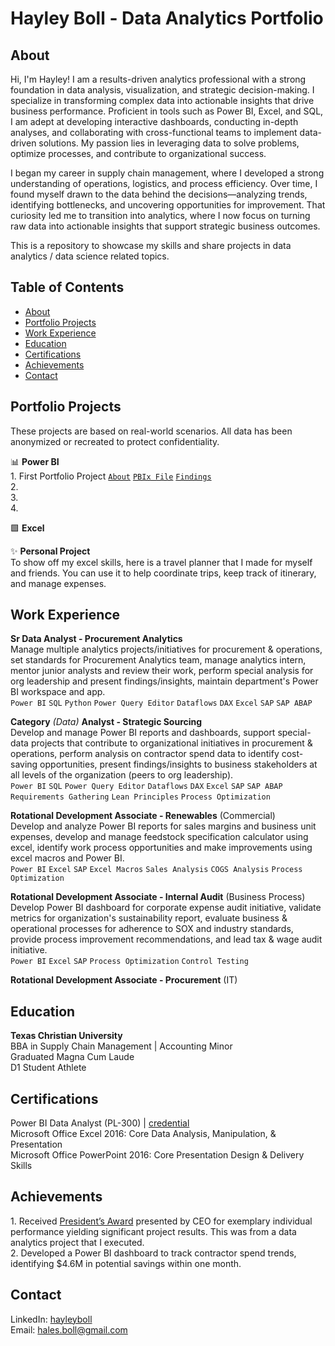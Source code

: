 # Hayley Boll - Data Analytics Portfolio
## About
Hi, I'm Hayley! I am a results-driven analytics professional with a strong foundation in data analysis, visualization, and strategic decision-making. I specialize in transforming complex data into actionable insights that drive business performance. Proficient in tools such as Power BI, Excel, and SQL, I am adept at developing interactive dashboards, conducting in-depth analyses, and collaborating with cross-functional teams to implement data-driven solutions. My passion lies in leveraging data to solve problems, optimize processes, and contribute to organizational success.

​I began my career in supply chain management, where I developed a strong understanding of operations, logistics, and process efficiency. Over time, I found myself drawn to the data behind the decisions—analyzing trends, identifying bottlenecks, and uncovering opportunities for improvement. That curiosity led me to transition into analytics, where I now focus on turning raw data into actionable insights that support strategic business outcomes.

This is a repository to showcase my skills and share projects in data analytics / data science related topics.

## Table of Contents
  - [About](https://github.com/hayley-boll/Portfolio/blob/main/README.md#about)
  - [Portfolio Projects](https://github.com/hayley-boll/Portfolio/blob/main/README.md#portfolio-projects)
  - [Work Experience](https://github.com/hayley-boll/Portfolio/blob/main/README.md#work-experience)
  - [Education](https://github.com/hayley-boll/Portfolio/blob/main/README.md#education)
  - [Certifications](https://github.com/hayley-boll/Portfolio/blob/main/README.md#certifications)
  - [Achievements](https://github.com/hayley-boll/Portfolio/blob/main/README.md#achievements)
  - [Contact](https://github.com/hayley-boll/Portfolio/blob/main/README.md#contact) 

## Portfolio Projects
These projects are based on real-world scenarios. All data has been anonymized or recreated to protect confidentiality.

📊 **Power BI**  
1\. First Portfolio Project [`About`](https://github.com/hayley-boll/portfolio/tree/main/contractor-management-analysis#readme) [`PBIx File`](https://github.com/hayley-boll/portfolio/tree/main/contractor-management-analysis#readme) [`Findings`](https://github.com/hayley-boll/portfolio/tree/main/contractor-management-analysis#readme)  
2\.  
3\.  
4\.  

🟩 **Excel**

✨ **Personal Project**  
To show off my excel skills, here is a travel planner that I made for myself and friends. You can use it to help coordinate trips, keep track of itinerary, and manage expenses.

## Work Experience
**Sr Data Analyst - Procurement Analytics**  
Manage multiple analytics projects/initiatives for procurement & operations, set standards for Procurement Analytics team, manage analytics intern, mentor junior analysts and review their work, perform special analysis for org leadership and present findings/insights, maintain department's Power BI workspace and app.  
`Power BI` `SQL` `Python` `Power Query Editor` `Dataflows` `DAX` `Excel` `SAP` `SAP ABAP`

**Category** *(Data)* **Analyst - Strategic Sourcing**  
Develop and manage Power BI reports and dashboards, support special-data projects that contribute to organizational initiatives in procurement & operations, perform analysis on contractor spend data to identify cost-saving opportunities, present findings/insights to business stakeholders at all levels of the organization (peers to org leadership).  
`Power BI` `SQL` `Power Query Editor` `Dataflows` `DAX` `Excel` `SAP` `SAP ABAP` `Requirements Gathering` `Lean Principles` `Process Optimization`   

**Rotational Development Associate - Renewables** (Commercial)  
Develop and analyze Power BI reports for sales margins and business unit expenses, develop and manage feedstock specification calculator using excel, identify work process opportunities and make improvements using excel macros and Power BI.  
`Power BI` `Excel` `SAP` `Excel Macros` `Sales Analysis` `COGS Analysis` `Process Optimization`

**Rotational Development Associate - Internal Audit** (Business Process)  
Develop Power BI dashboard for corporate expense audit initiative, validate metrics for organization's sustainability report, evaluate business & operational processes for adherence to SOX and industry standards, provide process improvement recommendations, and lead tax & wage audit initiative.  
`Power BI` `Excel` `SAP` `Process Optimization` `Control Testing`

**Rotational Development Associate - Procurement**  (IT)

## Education
**Texas Christian University**  
BBA in Supply Chain Management | Accounting Minor  
Graduated Magna Cum Laude  
D1 Student Athlete

## Certifications 
Power BI Data Analyst (PL-300) | [credential](https://learn.microsoft.com/api/credentials/share/en-us/HayleyBoll-3311/8658F20DEE1090EC?sharingId=930A40816E83E437)  
Microsoft Office Excel 2016: Core Data Analysis, Manipulation, & Presentation  
Microsoft Office PowerPoint 2016: Core Presentation Design & Delivery Skills
## Achievements
1\. Received [President’s Award](https://www.linkedin.com/posts/hayleyboll_i-am-humbled-to-share-that-i-was-recently-activity-7208514129693720576-9C4T?utm_source=share&utm_medium=member_desktop&rcm=ACoAAC4x6G0BdJPxqkyYh3dIYgB5eaHL20-bSuw) presented by CEO for exemplary individual performance yielding significant project results. This was from a data analytics project that I executed.  
2\. Developed a Power BI dashboard to track contractor spend trends, identifying $4.6M in potential savings within one month.
## Contact
LinkedIn: [hayleyboll](https://www.linkedin.com/in/hayleyboll/)  
Email: hales.boll@gmail.com


